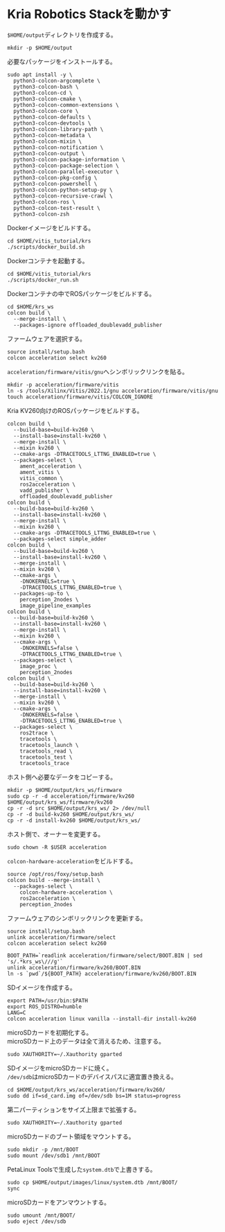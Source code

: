 # Kria Robotics Stackを動かす

`$HOME/output`ディレクトリを作成する。

```shell
mkdir -p $HOME/output
```

必要なパッケージをインストールする。

```shell
sudo apt install -y \
  python3-colcon-argcomplete \
  python3-colcon-bash \
  python3-colcon-cd \
  python3-colcon-cmake \
  python3-colcon-common-extensions \
  python3-colcon-core \
  python3-colcon-defaults \
  python3-colcon-devtools \
  python3-colcon-library-path \
  python3-colcon-metadata \
  python3-colcon-mixin \
  python3-colcon-notification \
  python3-colcon-output \
  python3-colcon-package-information \
  python3-colcon-package-selection \
  python3-colcon-parallel-executor \
  python3-colcon-pkg-config \
  python3-colcon-powershell \
  python3-colcon-python-setup-py \
  python3-colcon-recursive-crawl \
  python3-colcon-ros \
  python3-colcon-test-result \
  python3-colcon-zsh
```

Dockerイメージをビルドする。

```shell
cd $HOME/vitis_tutorial/krs
./scripts/docker_build.sh
```

Dockerコンテナを起動する。

```shell
cd $HOME/vitis_tutorial/krs
./scripts/docker_run.sh
```

Dockerコンテナの中でROSパッケージをビルドする。

```shell
cd $HOME/krs_ws
colcon build \
  --merge-install \
  --packages-ignore offloaded_doublevadd_publisher
```

ファームウェアを選択する。

```shell
source install/setup.bash
colcon acceleration select kv260
```

`acceleration/firmware/vitis/gnu`へシンボリックリンクを貼る。

```shell
mkdir -p acceleration/firmware/vitis
ln -s /tools/Xilinx/Vitis/2022.1/gnu acceleration/firmware/vitis/gnu
touch acceleration/firmware/vitis/COLCON_IGNORE
```

Kria KV260向けのROSパッケージをビルドする。

```shell
colcon build \
  --build-base=build-kv260 \
  --install-base=install-kv260 \
  --merge-install \
  --mixin kv260 \
  --cmake-args -DTRACETOOLS_LTTNG_ENABLED=true \
  --packages-select \
    ament_acceleration \
    ament_vitis \
    vitis_common \
    ros2acceleration \
    vadd_publisher \
    offloaded_doublevadd_publisher
colcon build \
  --build-base=build-kv260 \
  --install-base=install-kv260 \
  --merge-install \
  --mixin kv260 \
  --cmake-args -DTRACETOOLS_LTTNG_ENABLED=true \
  --packages-select simple_adder
colcon build \
  --build-base=build-kv260 \
  --install-base=install-kv260 \
  --merge-install \
  --mixin kv260 \
  --cmake-args \
    -DNOKERNELS=true \
    -DTRACETOOLS_LTTNG_ENABLED=true \
  --packages-up-to \
    perception_2nodes \
    image_pipeline_examples
colcon build \
  --build-base=build-kv260 \
  --install-base=install-kv260 \
  --merge-install \
  --mixin kv260 \
  --cmake-args \
    -DNOKERNELS=false \
    -DTRACETOOLS_LTTNG_ENABLED=true \
  --packages-select \
    image_proc \
    perception_2nodes
colcon build \
  --build-base=build-kv260 \
  --install-base=install-kv260 \
  --merge-install \
  --mixin kv260 \
  --cmake-args \
    -DNOKERNELS=false \
    -DTRACETOOLS_LTTNG_ENABLED=true \
  --packages-select \
    ros2trace \
    tracetools \
    tracetools_launch \
    tracetools_read \
    tracetools_test \
    tracetools_trace
```

ホスト側へ必要なデータをコピーする。

```shell
mkdir -p $HOME/output/krs_ws/firmware
sudo cp -r -d acceleration/firmware/kv260 $HOME/output/krs_ws/firmware/kv260
cp -r -d src $HOME/output/krs_ws/ 2> /dev/null
cp -r -d build-kv260 $HOME/output/krs_ws/
cp -r -d install-kv260 $HOME/output/krs_ws/
```

ホスト側で、オーナーを変更する。

```shell
sudo chown -R $USER acceleration
```

`colcon-hardware-acceleration`をビルドする。

```shell
source /opt/ros/foxy/setup.bash
colcon build --merge-install \
  --packages-select \
    colcon-hardware-acceleration \
    ros2acceleration \
    perception_2nodes
```

ファームウェアのシンボリックリンクを更新する。

```shell
source install/setup.bash
unlink acceleration/firmware/select
colcon acceleration select kv260

BOOT_PATH=`readlink acceleration/firmware/select/BOOT.BIN | sed 's/.*krs_ws\///g'`
unlink acceleration/firmware/kv260/BOOT.BIN
ln -s `pwd`/${BOOT_PATH} acceleration/firmware/kv260/BOOT.BIN
```

SDイメージを作成する。

```shell
export PATH=/usr/bin:$PATH
export ROS_DISTRO=humble
LANG=C
colcon acceleration linux vanilla --install-dir install-kv260
```

microSDカードを初期化する。  
microSDカード上のデータは全て消えるため、注意する。

```shell
sudo XAUTHORITY=~/.Xauthority gparted
```

SDイメージをmicroSDカードに焼く。  
`/dev/sdb`はmicroSDカードのデバイスパスに適宜置き換える。

```shell
cd $HOME/output/krs_ws/acceleration/firmware/kv260/
sudo dd if=sd_card.img of=/dev/sdb bs=1M status=progress
```

第二パーティションをサイズ上限まで拡張する。

```shell
sudo XAUTHORITY=~/.Xauthority gparted
```

microSDカードのブート領域をマウントする。

```shell
sudo mkdir -p /mnt/BOOT
sudo mount /dev/sdb1 /mnt/BOOT
```

PetaLinux Toolsで生成した`system.dtb`で上書きする。

```shell
sudo cp $HOME/output/images/linux/system.dtb /mnt/BOOT/
sync
```

microSDカードをアンマウントする。

```shell
sudo umount /mnt/BOOT/
sudo eject /dev/sdb
```
